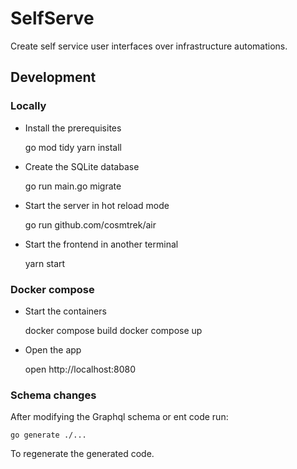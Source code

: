 # SelfServe

Create self service user interfaces over infrastructure automations.

## Development

### Locally

- Install the prerequisites

    go mod tidy
    yarn install

- Create the SQLite database
  
    go run main.go migrate

- Start the server in hot reload mode
  
    go run github.com/cosmtrek/air

- Start the frontend in another terminal

    yarn start

### Docker compose

- Start the containers

    docker compose build
    docker compose up

- Open the app

    open http://localhost:8080

### Schema changes

After modifying the Graphql schema or ent code run:

    go generate ./...

To regenerate the generated code.
